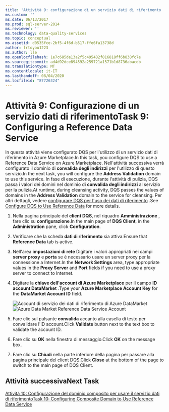```yaml
---
title: 'Attività 9: configurazione di un servizio dati di riferimento | Microsoft Docs'
ms.custom: ''
ms.date: 06/13/2017
ms.prod: sql-server-2014
ms.reviewer: ''
ms.technology: data-quality-services
ms.topic: conceptual
ms.assetid: d0535fce-2bf5-4f6d-b517-ffe6fa13738d
author: lrtoyou1223
ms.author: lle
ms.openlocfilehash: 1e7c685de13a2f5c495482f816818ff6b838fc7e
ms.sourcegitcommit: ad4d92dce894592a259721a1571b1d8736abacdb
ms.translationtype: MT
ms.contentlocale: it-IT
ms.lasthandoff: 08/04/2020
ms.locfileid: "87726324"
---
```

# <a name="task-9-configuring-a-reference-data-service"></a><span data-ttu-id="dc0f7-102">Attività 9: Configurazione di un servizio dati di riferimento</span><span class="sxs-lookup"><span data-stu-id="dc0f7-102">Task 9: Configuring a Reference Data Service</span></span>
  <span data-ttu-id="dc0f7-103">In questa attività viene configurato DQS per l'utilizzo di un servizio dati di riferimento in Azure Marketplace.</span><span class="sxs-lookup"><span data-stu-id="dc0f7-103">In this task, you configure DQS to use a Reference Data Service on Azure Marketplace.</span></span> <span data-ttu-id="dc0f7-104">Nell'attività successiva verrà configurato il dominio di **convalida degli indirizzi** per l'utilizzo di questo servizio.</span><span class="sxs-lookup"><span data-stu-id="dc0f7-104">In the next task, you will configure the **Address Validation** domain to use this service.</span></span> <span data-ttu-id="dc0f7-105">In fase di esecuzione, durante l'attività di pulizia, DQS passa i valori dei domini nel dominio di **convalida degli indirizzi** al servizio per la pulizia.</span><span class="sxs-lookup"><span data-stu-id="dc0f7-105">At runtime, during cleansing activity, DQS passes the values of domains in the **Address Validation** domain to the service for cleansing.</span></span> <span data-ttu-id="dc0f7-106">Per altri dettagli, vedere [configurare DQS per l'uso dei dati di riferimento](https://msdn.microsoft.com/library/hh213070.aspx) .</span><span class="sxs-lookup"><span data-stu-id="dc0f7-106">See [Configure DQS to Use Reference Data](https://msdn.microsoft.com/library/hh213070.aspx) for more details.</span></span>  
  
1.  <span data-ttu-id="dc0f7-107">Nella pagina principale del **client DQS**, nel riquadro **Amministrazione** , fare clic su **configurazione**.</span><span class="sxs-lookup"><span data-stu-id="dc0f7-107">In the main page of **DQS Client**, in the **Administration** pane, click **Configuration**.</span></span>  
  
2.  <span data-ttu-id="dc0f7-108">Verificare che la scheda **dati di riferimento** sia attiva.</span><span class="sxs-lookup"><span data-stu-id="dc0f7-108">Ensure that **Reference Data** tab is active.</span></span>  
  
3.  <span data-ttu-id="dc0f7-109">Nell'area **impostazioni di rete** Digitare i valori appropriati nei campi **server proxy** e **porta** se è necessario usare un server proxy per la connessione a Internet.</span><span class="sxs-lookup"><span data-stu-id="dc0f7-109">In the **Network Settings** area, type appropriate values in the **Proxy Server** and **Port** fields if you need to use a proxy server to connect to Internet.</span></span>  
  
4.  <span data-ttu-id="dc0f7-110">Digitare la **chiave dell'account di Azure Marketplace** per il campo **ID account DataMarket** .</span><span class="sxs-lookup"><span data-stu-id="dc0f7-110">Type your **Azure Marketplace Account Key** for the **DataMarket Account ID** field.</span></span>  
  
     <span data-ttu-id="dc0f7-111">![Account di servizio dei dati di riferimento di Azure DataMarket](../../2014/tutorials/media/et-configuringareferencedataservice.jpg "Account di servizio dei dati di riferimento di Azure DataMarket")</span><span class="sxs-lookup"><span data-stu-id="dc0f7-111">![Azure Data Market Reference Data Service Account](../../2014/tutorials/media/et-configuringareferencedataservice.jpg "Azure Data Market Reference Data Service Account")</span></span>  
  
5.  <span data-ttu-id="dc0f7-112">Fare clic sul pulsante **convalida** accanto alla casella di testo per convalidare l'ID account.</span><span class="sxs-lookup"><span data-stu-id="dc0f7-112">Click **Validate** button next to the text box to validate the account ID.</span></span>  
  
6.  <span data-ttu-id="dc0f7-113">Fare clic su **OK** nella finestra di messaggio.</span><span class="sxs-lookup"><span data-stu-id="dc0f7-113">Click **OK** on the message box.</span></span>  
  
7.  <span data-ttu-id="dc0f7-114">Fare clic su **Chiudi** nella parte inferiore della pagina per passare alla pagina principale del client DQS.</span><span class="sxs-lookup"><span data-stu-id="dc0f7-114">Click **Close** at the bottom of the page to switch to the main page of DQS Client.</span></span>  
  
## <a name="next-task"></a><span data-ttu-id="dc0f7-115">Attività successiva</span><span class="sxs-lookup"><span data-stu-id="dc0f7-115">Next Task</span></span>  
 [<span data-ttu-id="dc0f7-116">Attività 10: Configurazione del dominio composito per usare il servizio dati di riferimento</span><span class="sxs-lookup"><span data-stu-id="dc0f7-116">Task 10: Configuring Composite Domain to Use Reference Data Service</span></span>](../../2014/tutorials/task-10-configuring-composite-domain-to-use-reference-data-service.md)  
  
  
